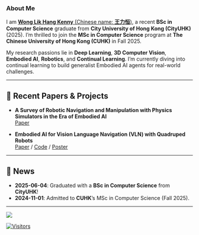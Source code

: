 ### About Me

I am [**Wong Lik Hang Kenny** (Chinese name: **王力恒**)](https://kenn3o3.github.io/), a recent **BSc in Computer Science** graduate from **City University of Hong Kong (CityUHK)** (2025). I’m thrilled to join the **MSc in Computer Science** program at **The Chinese University of Hong Kong (CUHK)** in Fall 2025.

My research passions lie in **Deep Learning**, **3D Computer Vision**, **Embodied AI**, **Robotics**, and **Continual Learning**. I’m currently diving into continual learning to build generalist Embodied AI agents for real-world challenges.

<!-- ---

### Connect with Me
<p>
  <a href="https://www.linkedin.com/in/kennywlh"><img src="./files/icon/linkedin.png" height="30px"></a>
  <a href="mailto:klhwong3@outlook.com"><img src="./files/icon/email.png" height="32px"></a>
  <a href="https://scholar.google.com/citations?user=oJb-iNQAAAAJ"><img src="./files/icon/google_scholar.png" height="30px"></a>
</p> -->

---

## 🚀 Recent Papers & Projects
- **A Survey of Robotic Navigation and Manipulation with Physics Simulators in the Era of Embodied AI**  
  [Paper](https://arxiv.org/abs/2505.01458)  

- **Embodied AI for Vision Language Navigation (VLN) with Quadruped Robots**  
  [Paper](https://www.researchgate.net/publication/390799350_Advancing_Vision-Language_Navigation_for_Quadruped_Robots_A_Novel_Model_and_Dataset_for_Real-World_Applications) / [Code](https://github.com/Kenn3o3/FYP-Navigator) / [Poster](https://kenn3o3.github.io/files/fyp-navigator/poster.pdf)

---

## 📰 News
- **2025-06-04**: Graduated with a **BSc in Computer Science** from **CityUHK**!
- **2024-11-01**: Admitted to **CUHK**’s MSc in Computer Science (Fall 2025).

---

<a href="https://visitorbadge.io/status?path=https%3A%2F%2Fgithub.com%2FKenn3o3"><img src="https://api.visitorbadge.io/api/combined?path=https%3A%2F%2Fgithub.com%2FKenn3o3&label=VISITORS&countColor=%23d9e3f0&labelStyle=upper" /></a>

[![Visitors](https://api.visitorbadge.io/api/combined?path=https%3A%2F%2Farxiv.org%2Fabs%2F2505.01458&countColor=%23f47373)](https://visitorbadge.io/status?path=https%3A%2F%2Farxiv.org%2Fabs%2F2505.01458)
